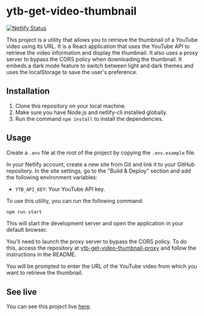 # ytb-get-video-thumbnail
[![Netlify Status](https://api.netlify.com/api/v1/badges/540693c0-c7ba-4026-a881-763e98d81b5d/deploy-status)](https://app.netlify.com/sites/ytb-get-video-thumbnail/deploys)

This project is a utility that allows you to retrieve the thumbnail of a YouTube video using its URL. It is a React application that uses the YouTube API to retrieve the video information and display the thumbnail. It also uses a proxy server to bypass the CORS policy when downloading the thumbnail. It embeds a dark mode feature to switch between light and dark themes and uses the localStorage to save the user's preference.

## Installation

1. Clone this repository on your local machine.
2. Make sure you have Node.js and netlify-cli installed globally.
3. Run the command `npm install` to install the dependencies.

## Usage

Create a `.env` file at the root of the project by copying the `.env.example` file.

In your Netlify account, create a new site from Git and link it to your GitHub repository. In the site settings, go to the "Build & Deploy" section and add the following environment variables:

- `YTB_API_KEY`: Your YouTube API key.

To use this utility, you can run the following command:

```bash
npm run start
```

This will start the development server and open the application in your default browser.

You'll need to launch the proxy server to bypass the CORS policy. To do this, access the repository at [ytb-get-video-thumbnail-proxy](https://github.com/AxelVilleret/ytb-get-video-thumbnail-proxy) and follow the instructions in the README.

You will be prompted to enter the URL of the YouTube video from which you want to retrieve the thumbnail.

## See live

You can see this project live [here](https://ytb-get-video-thumbnail.netlify.app/).
